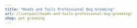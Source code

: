 ```yaml
---
title: "Heads and Tails Professional Dog Grooming"
url: /liverpool/heads-and-tails-professional-dog-grooming/
shop: pet grooming
---
```

